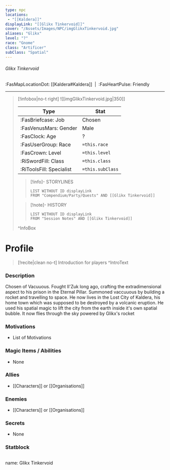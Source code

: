 ```yaml
---
type: npc
locations:
 - "[[Kaldera]]"
displayLink: "[[Glikx Tinkervoid]]"
cover: "/Assets/Images/NPC/imgGlikxTinkervoid.jpg"
aliases: "Glikx"
level: "?"
race: "Gnome"
class: "Artificer"
subClass: "Spatial"
---
```

###### Glikx Tinkervoid
<span class="sub2">:FasMapLocationDot: [[Kaldera#Kaldera]]&nbsp;&nbsp;|&nbsp;&nbsp;:FasHeartPulse: Friendly </span>
___

> [!infobox|no-t right]
> ![[imgGlikxTinkervoid.jpg|350]]
>
> | Type | Stat |
> | ---- | ---- |
> | :FasBriefcase: Job |  Chosen |
> | :FasVenusMars: Gender | Male |
> | :FasClock: Age | ? |
> |  :FasUserGroup: Race |  `=this.race`|
> | :FasCrown: Level   | `=this.level` |
> | :RiSwordFill: Class |  `=this.class`|
> | :RiToolsFill: Specialist |  `=this.subClass`|
>
>> [!info]- STORYLINES
>>```dataview
>>LIST WITHOUT ID displayLink
>>FROM "Compendium/Party/Quests" AND [[Glikx Tinkervoid]]
>
>>[!note]- HISTORY
>>```dataview
>>LIST WITHOUT ID displayLink
>>FROM "Session Notes" AND [[Glikx Tinkervoid]]
>
>^InfoBox

# Profile

> [!recite|clean no-t]
>	Introduction for players
>^IntroText

### Description
Chosen of Vacuuous. Fought Il'Zuk long ago, crafting the extradimensional aspect to his prison in the Eternal Pillar. Summoned vaccuuous by building a rocket and travelling to space. He now lives in the Lost City of Kaldera, his home town which was supposed to be destroyed by a volcanic eruption. He used his spatial magic to lift the city from the earth inside it's own spatial bubble. It now flies through the sky powered by Glikx's rocket

### Motivations
- List of Motivations

### Magic Items / Abilities
- None

### Allies
- [[Characters]] or [[Organisations]]

### Enemies
- [[Characters]] or [[Organisations]]

### Secrets
- None

### Statblock
>```statblock
name: Glikx Tinkervoid